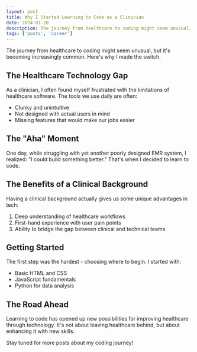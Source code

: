 ```yaml
---
layout: post
title: Why I Started Learning to Code as a Clinician
date: 2024-01-20
description: The journey from healthcare to coding might seem unusual, but it's becoming increasingly common. Here's why I made the switch.
tags: ['posts', 'career']
---
```


The journey from healthcare to coding might seem unusual, but it's becoming increasingly common. Here's why I made the switch.

## The Healthcare Technology Gap

As a clinician, I often found myself frustrated with the limitations of healthcare software. The tools we use daily are often:
- Clunky and unintuitive
- Not designed with actual users in mind
- Missing features that would make our jobs easier

## The "Aha" Moment

One day, while struggling with yet another poorly designed EMR system, I realized: "I could build something better." That's when I decided to learn to code.

## The Benefits of a Clinical Background

Having a clinical background actually gives us some unique advantages in tech:
1. Deep understanding of healthcare workflows
2. First-hand experience with user pain points
3. Ability to bridge the gap between clinical and technical teams

## Getting Started

The first step was the hardest - choosing where to begin. I started with:
- Basic HTML and CSS
- JavaScript fundamentals
- Python for data analysis

## The Road Ahead

Learning to code has opened up new possibilities for improving healthcare through technology. It's not about leaving healthcare behind, but about enhancing it with new skills.

Stay tuned for more posts about my coding journey! 